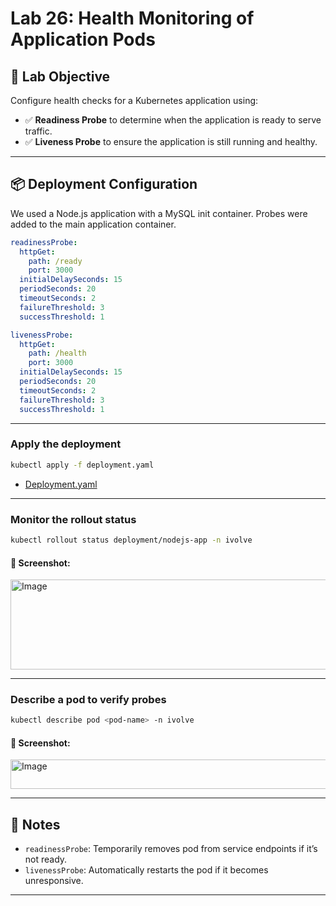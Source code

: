 # Lab 26: Health Monitoring of Application Pods

## 🎯 Lab Objective

Configure health checks for a Kubernetes application using:

- ✅ **Readiness Probe** to determine when the application is ready to serve traffic.
- ✅ **Liveness Probe** to ensure the application is still running and healthy.

---

## 📦 Deployment Configuration

We used a Node.js application with a MySQL init container. Probes were added to the main application container.

```yaml
readinessProbe:
  httpGet:
    path: /ready
    port: 3000
  initialDelaySeconds: 15
  periodSeconds: 20
  timeoutSeconds: 2
  failureThreshold: 3
  successThreshold: 1

livenessProbe:
  httpGet:
    path: /health
    port: 3000
  initialDelaySeconds: 15
  periodSeconds: 20
  timeoutSeconds: 2
  failureThreshold: 3
  successThreshold: 1
```

---

### Apply the deployment

```bash
kubectl apply -f deployment.yaml
```

- [Deployment.yaml](https://github.com/Sherif127/iVolve-OJT/blob/main/5-Kubernates/Lab26-Health-Monitoring-of-Application-Pods/deployment.yaml)

---

### Monitor the rollout status

```bash
kubectl rollout status deployment/nodejs-app -n ivolve
```

#### 📸 Screenshot:

<img width="1000" height="144" alt="Image" src="https://github.com/user-attachments/assets/80ee873a-8bba-46dc-835e-3bfdb3d58e86" />

---

### Describe a pod to verify probes

```bash
kubectl describe pod <pod-name> -n ivolve
```

#### 📸 Screenshot:

<img width="1028" height="47" alt="Image" src="https://github.com/user-attachments/assets/943c8ca5-eb5f-4041-aed0-ac6c51034646" />

---
## 📝 Notes

- `readinessProbe`: Temporarily removes pod from service endpoints if it’s not ready.
- `livenessProbe`: Automatically restarts the pod if it becomes unresponsive.

---